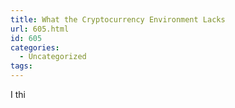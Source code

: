 ```yaml
---
title: What the Cryptocurrency Environment Lacks
url: 605.html
id: 605
categories:
  - Uncategorized
tags:
---
```


I thi